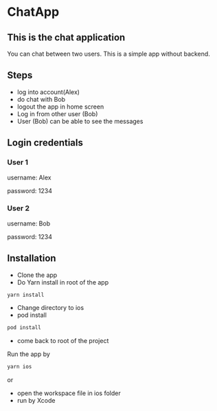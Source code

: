 # ChatApp
## This is the chat application

You can chat between two users. This is a simple app without backend.


## Steps

- log into account(Alex)
- do chat with Bob
- logout the app in home screen
- Log in from other user (Bob)
- User (Bob) can be able to see the messages

## Login credentials 

### User 1

username: Alex

password: 1234

### User 2
username: Bob

password: 1234

## Installation

 - Clone the app
 - Do Yarn install in root of the app
```sh
yarn install
```
 - Change directory to ios
 - pod install
 ```sh
pod install
```
 - come back to root of the project

Run the app by 

```sh
yarn ios
```

or

 - open the workspace file in ios folder
 - run by Xcode
